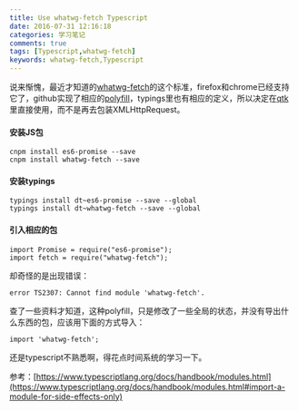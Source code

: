 ```yaml
---
title: Use whatwg-fetch Typescript
date: 2016-07-31 12:16:18
categories: 学习笔记
comments: true
tags: [Typescript,whatwg-fetch]
keywords: whatwg-fetch,Typescript
---
```


说来惭愧，最近才知道的[whatwg-fetch](https://fetch.spec.whatwg.org/)的这个标准，firefox和chrome已经支持它了，github实现了相应的[polyfill](https://github.com/github/fetch.git)，typings里也有相应的定义，所以决定在[qtk](https://github.com/qtoolkit/qtk)里直接使用，而不是再去包装XMLHttpRequest。


#### 安装JS包

```
cnpm install es6-promise --save
cnpm install whatwg-fetch --save
```

#### 安装typings
```
typings install dt~es6-promise --save --global
typings install dt~whatwg-fetch --save --global
```

#### 引入相应的包
```
import Promise = require("es6-promise");
import fetch = require("whatwg-fetch");
```

却奇怪的是出现错误：
```
error TS2307: Cannot find module 'whatwg-fetch'.
```

查了一些资料才知道，这种polyfill，只是修改了一些全局的状态，并没有导出什么东西的包，应该用下面的方式导入：

```
import 'whatwg-fetch';
```

还是typescript不熟悉啊，得花点时间系统的学习一下。

参考：[https://www.typescriptlang.org/docs/handbook/modules.html](https://www.typescriptlang.org/docs/handbook/modules.html#import-a-module-for-side-effects-only)
